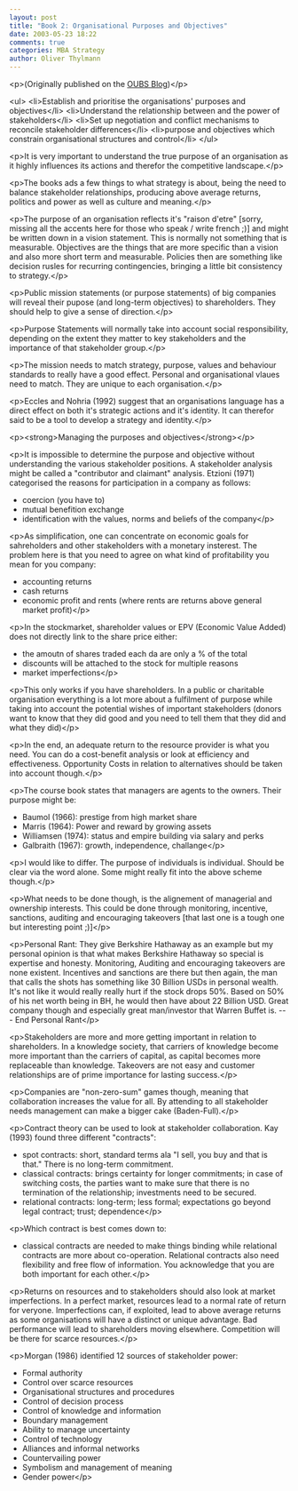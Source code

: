 ```yaml
---
layout: post
title: "Book 2: Organisational Purposes and Objectives"
date: 2003-05-23 18:22
comments: true
categories: MBA Strategy
author: Oliver Thylmann
---
```









&lt;p&gt;(Originally published on the [OUBS Blog](http://blog.thylmann.net/category/oubs/))&lt;/p&gt;

&lt;ul&gt;
&lt;li&gt;Establish and prioritise the organisations' purposes and objectives&lt;/li&gt;
&lt;li&gt;Understand the relationship between and the power of stakeholders&lt;/li&gt;
&lt;li&gt;Set up negotiation and conflict mechanisms to reconcile stakeholder differences&lt;/li&gt;
&lt;li&gt;purpose and objectives which constrain organisational structures and control&lt;/li&gt;
&lt;/ul&gt;

&lt;p&gt;It is very important to understand the true purpose of an organisation as it highly influences its actions and therefor the competitive landscape.&lt;/p&gt;

&lt;p&gt;The books ads a few things to what strategy is about, being the need to balance stakeholder relationships, producing above average returns, politics and power as well as culture and meaning.&lt;/p&gt;

&lt;p&gt;The purpose of an organisation reflects it's &quot;raison d'etre&quot; [sorry, missing all the accents here for those who speak / write french ;)] and might be written down in a vision statement. This is normally not something that is measurable. Objectives are the things that are more specific than a vision and also more short term and measurable. Policies then are something like decision rusles for recurring contingencies, bringing a little bit consistency to strategy.&lt;/p&gt;

&lt;p&gt;Public mission statements (or purpose statements) of big companies will reveal their pupose (and long-term objectives) to shareholders. They should help to give a sense of direction.&lt;/p&gt;

&lt;p&gt;Purpose Statements will normally take into account social responsibility, depending on the extent they matter to key stakeholders and the importance of that stakeholder group.&lt;/p&gt;

&lt;p&gt;The mission needs to match strategy, purpose, values and behaviour standards to really have a good effect. Personal and organisational vlaues need to match. They are unique to each organisation.&lt;/p&gt;

&lt;p&gt;Eccles and Nohria (1992) suggest that an organisations language has a direct effect on both it's strategic actions and it's identity. It can therefor said to be a tool to develop a strategy and identity.&lt;/p&gt;

&lt;p&gt;&lt;strong&gt;Managing the purposes and objectives&lt;/strong&gt;&lt;/p&gt;

&lt;p&gt;It is impossible to determine the purpose and objective without understanding the various stakeholder positions. A stakeholder analysis might be called a &quot;contributor and claimant&quot; analysis. Etzioni (1971) categorised the reasons for participation in a company as follows:
- coercion (you have to)
- mutual benefition exchange
- identification with the values, norms and beliefs of the company&lt;/p&gt;

&lt;p&gt;As simplification, one can concentrate on economic goals for sahreholders and other stakeholders with a monetary insterest. The problem here is that you need to agree on what kind of profitability you mean for you company:
- accounting returns
- cash returns
- economic profit and rents (where rents are returns above general market profit)&lt;/p&gt;

&lt;p&gt;In the stockmarket, shareholder values or EPV (Economic Value Added) does not directly link to the share price either:
- the amoutn of shares traded each da are only a % of the total
- discounts will be attached to the stock for multiple reasons
- market imperfections&lt;/p&gt;

&lt;p&gt;This only works if you have shareholders. In a public or charitable organisation everything is a lot more about a fulfilment of purpose while taking into account the potential wishes of important stakeholders (donors want to know that they did good and you need to tell them that they did and what they did)&lt;/p&gt;

&lt;p&gt;In the end, an adequate return to the resource provider is what you need. You can do a cost-benefit analysis or look at efficiency and effectiveness. Opportunity Costs in relation to alternatives should be taken into account though.&lt;/p&gt;

&lt;p&gt;The course book states that managers are agents to the owners. Their purpose might be:
- Baumol (1966): prestige from high market share
- Marris (1964): Power and reward by growing assets
- Williamsen (1974): status and empire building via salary and perks
- Galbraith (1967): growth, independence, challange&lt;/p&gt;

&lt;p&gt;I would like to differ. The purpose of individuals is individual. Should be clear via the word alone. Some might really fit into the above scheme though.&lt;/p&gt;

&lt;p&gt;What needs to be done though, is the alignement of managerial and ownership interests. This could be done through monitoring, incentive, sanctions, auditing and encouraging takeovers [that last one is a tough one but interesting point ;)]&lt;/p&gt;

&lt;p&gt;Personal Rant: They give Berkshire Hathaway as an example but my personal opinion is that what makes Berkshire Hathaway so special is expertise and honesty. Monitoring, Auditing and encouraging takeovers are none existent. Incentives and sanctions are there but then again, the man that calls the shots has something like 30 Billion USDs in personal wealth. It's not like it would really really hurt if the stock drops 50%. Based on 50% of his net worth being in BH, he would then have about 22 Billion USD. Great company though and especially great man/investor that Warren Buffet is. --- End Personal Rant&lt;/p&gt;

&lt;p&gt;Stakeholders are more and more getting important in relation to shareholders. In a knowledge society, that carriers of knowledge become more important than the carriers of capital, as capital becomes more replaceable than knowledge. Takeovers are not easy and customer relationships are of prime importance for lasting success.&lt;/p&gt;

&lt;p&gt;Companies are &quot;non-zero-sum&quot; games though, meaning that collaboration increases the value for all. By attending to all stakeholder needs management can make a bigger cake (Baden-Full).&lt;/p&gt;

&lt;p&gt;Contract theory can be used to look at stakeholder collaboration. Kay (1993) found three different &quot;contracts&quot;:
- spot contracts: short, standard terms ala &quot;I sell, you buy and that is that.&quot; There is no long-term commitment.
- classical contracts: brings certainty for longer commitments; in case of switching costs, the parties want to make sure that there is no termination of the relationship; investments need to be secured.
- relational contracts: long-term; less formal; expectations go beyond legal contract; trust; dependence&lt;/p&gt;

&lt;p&gt;Which contract is best comes down to:
- classical contracts are needed to make things binding while relational contracts are more about co-operation. Relational contracts also need flexibility and free flow of information. You acknowledge that you are both important for each other.&lt;/p&gt;

&lt;p&gt;Returns on resources and to stakeholders should also look at market imperfections. In a perfect market, resources lead to a normal rate of return for veryone. Imperfections can, if exploited, lead to above average returns as some organisations will have a distinct or unique advantage. Bad performance will lead to shareholders moving elsewhere. Competition will be there for scarce resources.&lt;/p&gt;

&lt;p&gt;Morgan (1986) identified 12 sources of stakeholder power:
- Formal authority
- Control over scarce resources
- Organisational structures and procedures
- Control of decision process
- Control of knowledge and information
- Boundary management
- Ability to manage uncertainty
- Control of technology
- Alliances and informal networks
- Countervailing power
- Symbolism and management of meaning
- Gender power&lt;/p&gt;



